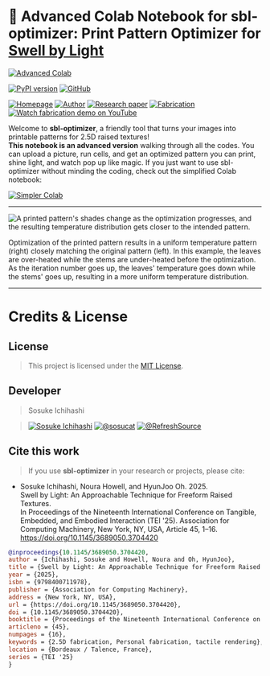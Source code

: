 # 🐐 Advanced Colab Notebook for sbl-optimizer: Print Pattern Optimizer for [Swell by Light](https://sites.gatech.edu/futurefeelings/2025/03/07/swell-by-light-tei-25/)
[![Advanced Colab](https://img.shields.io/badge/Try_This_Notebook-black?logo=googlecolab)](https://colab.research.google.com/drive/1Df32_XEfXZwHhXW8_8GQt3X7Hf300CxG?usp=sharing)

[![PyPI version](https://badge.fury.io/py/sbl-optimizer.svg)](https://badge.fury.io/py/sbl-optimizer)
[![GitHub](https://img.shields.io/badge/GitHub_repo-black?logo=github)](https://github.com/sosucat/sbl-optimizer)

[![Homepage](https://img.shields.io/badge/🔗_Homepage-black)](https://sites.gatech.edu/futurefeelings/2025/03/07/swell-by-light-tei-25/)
[![Author](https://img.shields.io/badge/Author-black?logo=googlescholar&logoColor=white)](https://sosuke-ichihashi.com/)
[![Research paper](https://img.shields.io/badge/Research_Paper-black?logo=acm)](https://doi.org/10.1145/3689050.3704420)
[![Fabrication](https://img.shields.io/badge/🔗_Fabrication-black)](https://sites.gatech.edu/futurefeelings/2025/07/23/make-puffy-patterns-with-light/)
[![Watch fabrication demo on YouTube](https://img.shields.io/badge/Fabrication-750014?logo=youtube)](https://youtu.be/LomVS_jHxl0?feature=shared)

Welcome to **sbl-optimizer**, a friendly tool that turns your images into printable patterns for 2.5D raised textures!  
**This notebook is an advanced version** walking through all the codes. You can upload a picture, run cells, and get an optimized pattern you can print, shine light, and watch pop up like magic.
If you just want to use sbl-optimizer without minding the coding, check out the simplified Colab notebook:

[![Simpler Colab](https://img.shields.io/badge/Simpler_Colab_Notebook-black?logo=googlecolab)](https://colab.research.google.com/drive/1Kpvq15wZrzsnQI28_JfkDSqCwT1ouyxj?usp=sharing)

---


![A printed pattern's shades change as the optimization progresses, and the resulting temperature distribution gets closer to the intended pattern.](https://sites.gatech.edu/futurefeelings/files/2025/03/opt_step.gif)

Optimization of the printed pattern results in a uniform temperature pattern (right) closely matching the original pattern (left). In this example, the leaves are over-heated while the stems are under-heated before the optimization.
As the iteration number goes up, the leaves' temperature goes down while the stems' goes up, resulting in a more uniform temperature distribution.

---


# Credits & License
## License
>This project is licensed under the [MIT License](https://github.com/sosucat/sbl-optimizer-colab/blob/main/LICENSE).


## Developer
>Sosuke Ichihashi

> [![Sosuke Ichihashi](https://img.shields.io/badge/Sosuke_Ichihashi-black?logo=googlescholar&logoColor=white)](https://sosuke-ichihashi.com/)
[![@sosucat](https://img.shields.io/badge/@sosucat-black?logo=github&logoColor=white)](https://github.com/sosucat)
[![@RefreshSource](https://img.shields.io/badge/@RefreshSource-black?logo=x&logoColor=white)](https://x.com/refreshsource)


## Cite this work
> If you use **sbl-optimizer** in your research or projects, please cite:
* Sosuke Ichihashi, Noura Howell, and HyunJoo Oh. 2025.\
Swell by Light: An Approachable Technique for Freeform Raised Textures. \
In Proceedings of the Nineteenth International Conference on Tangible, Embedded, and Embodied Interaction (TEI '25). Association for Computing Machinery, New York, NY, USA, Article 45, 1–16. https://doi.org/10.1145/3689050.3704420
```bibtex
@inproceedings{10.1145/3689050.3704420,
author = {Ichihashi, Sosuke and Howell, Noura and Oh, HyunJoo},
title = {Swell by Light: An Approachable Technique for Freeform Raised Textures},
year = {2025},
isbn = {9798400711978},
publisher = {Association for Computing Machinery},
address = {New York, NY, USA},
url = {https://doi.org/10.1145/3689050.3704420},
doi = {10.1145/3689050.3704420},
booktitle = {Proceedings of the Nineteenth International Conference on Tangible, Embedded, and Embodied Interaction},
articleno = {45},
numpages = {16},
keywords = {2.5D fabrication, Personal fabrication, tactile rendering},
location = {Bordeaux / Talence, France},
series = {TEI '25}
}
```
